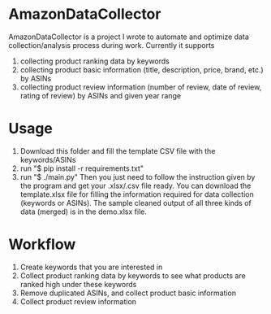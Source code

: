 # AmazonDataCollector
AmazonDataCollector is a project I wrote to automate and optimize data collection/analysis process during work. Currently it supports 
1. collecting product ranking data by keywords  
2. collecting product basic information (title, description, price, brand, etc.) by ASINs
3. collecting product review information (number of review, date of review, rating of review) by ASINs and given year range

# Usage
1. Download this folder and fill the template CSV file with the keywords/ASINs
2. run "$ pip install -r requirements.txt"
3. run "$ ./main.py"
Then you just need to follow the instruction given by the program and get your .xlsx/.csv file ready.
You can download the template.xlsx file for filling the information required for data collection (keywords or ASINs).
The sample cleaned output of all three kinds of data (merged) is in the demo.xlsx file. 

# Workflow
1. Create keywords that you are interested in
2. Collect product ranking data by keywords to see what products are ranked high under these keywords
3. Remove duplicated ASINs, and collect product basic information
4. Collect product review information

